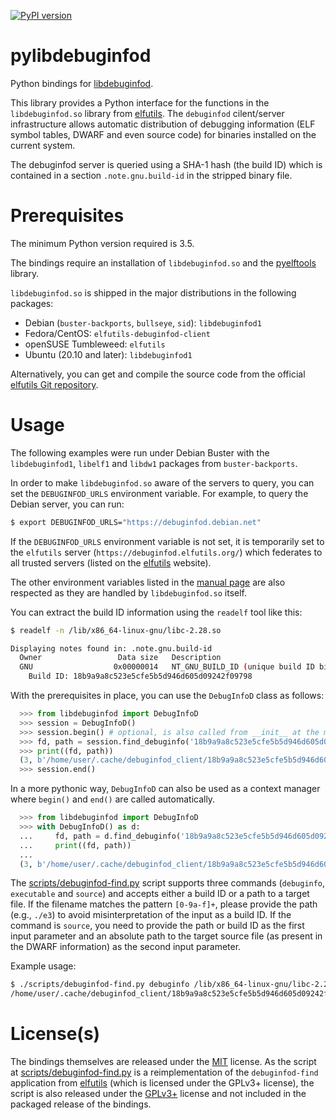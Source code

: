 <!--
SPDX-FileCopyrightText: 2021 Andreas Ziegler <andreas.ziegler@fau.de>

SPDX-License-Identifier: MIT
-->
[![PyPI version](https://badge.fury.io/py/pylibdebuginfod.svg)](https://badge.fury.io/py/pylibdebuginfod)

# pylibdebuginfod
Python bindings for [libdebuginfod](https://sourceware.org/elfutils/Debuginfod.html).

This library provides a Python interface for the functions in the `libdebuginfod.so` library from [elfutils](https://sourceware.org/elfutils/). The `debuginfod` cilent/server infrastructure allows automatic distribution of debugging information (ELF symbol tables, DWARF and even source code) for binaries installed on the current system.

The debuginfod server is queried using a SHA-1 hash (the build ID) which is contained in a section `.note.gnu.build-id` in the stripped binary file.

# Prerequisites
The minimum Python version required is 3.5.

The bindings require an installation of `libdebuginfod.so` and the [pyelftools](https://github.com/eliben/pyelftools) library.

`libdebuginfod.so` is shipped in the major distributions in the following packages:
 * Debian (`buster-backports`, `bullseye`, `sid`): `libdebuginfod1`
 * Fedora/CentOS: `elfutils-debuginfod-client`
 * openSUSE Tumbleweed: `elfutils`
 * Ubuntu (20.10 and later): `libdebuginfod1`

Alternatively, you can get and compile the source code from the official [elfutils Git repository](https://sourceware.org/git/?p=elfutils.git;a=summary).

# Usage
The following examples were run under Debian Buster with the `libdebuginfod1`, `libelf1` and `libdw1` packages from `buster-backports`.

In order to make `libdebuginfod.so` aware of the servers to query, you can set the `DEBUGINFOD_URLS` environment variable. For example, to query the Debian server, you can run:

```bash
$ export DEBUGINFOD_URLS="https://debuginfod.debian.net"
```

If the `DEBUGINFOD_URLS` environment variable is not set, it is temporarily set to the `elfutils` server (`https://debuginfod.elfutils.org/`) which federates to all trusted servers (listed on the [elfutils](https://sourceware.org/elfutils/Debuginfod.html) website).

The other environment variables listed in the [manual page](https://manpages.debian.org/experimental/libdebuginfod-dev/debuginfod_find_debuginfo.3.en.html#ENVIRONMENT_VARIABLES) are also respected as they are handled by `libdebuginfod.so` itself.

You can extract the build ID information using the `readelf` tool like this:

```bash
$ readelf -n /lib/x86_64-linux-gnu/libc-2.28.so

Displaying notes found in: .note.gnu.build-id
  Owner                 Data size	Description
  GNU                  0x00000014	NT_GNU_BUILD_ID (unique build ID bitstring)
    Build ID: 18b9a9a8c523e5cfe5b5d946d605d09242f09798
```

With the prerequisites in place, you can use the `DebugInfoD` class as follows:

```python
  >>> from libdebuginfod import DebugInfoD
  >>> session = DebugInfoD()
  >>> session.begin() # optional, is also called from __init__ at the moment.
  >>> fd, path = session.find_debuginfo('18b9a9a8c523e5cfe5b5d946d605d09242f09798')
  >>> print((fd, path))
  (3, b'/home/user/.cache/debuginfod_client/18b9a9a8c523e5cfe5b5d946d605d09242f09798/debuginfo')
  >>> session.end()
```

In a more pythonic way, `DebugInfoD` can also be used as a context manager where `begin()` and `end()` are called automatically.

```python
  >>> from libdebuginfod import DebugInfoD
  >>> with DebugInfoD() as d:
  ...     fd, path = d.find_debuginfo('18b9a9a8c523e5cfe5b5d946d605d09242f09798')
  ...     print((fd, path))
  ...
  (3, b'/home/user/.cache/debuginfod_client/18b9a9a8c523e5cfe5b5d946d605d09242f09798/debuginfo')
```

The [scripts/debuginfod-find.py](https://github.com/rupran/pylibdebuginfod/blob/main/scripts/debuginfod-find.py) script supports three commands (`debuginfo`, `executable` and `source`) and accepts either a build ID or a path to a target file. If the filename matches the pattern `[0-9a-f]+`, please provide the path (e.g., `./e3`) to avoid misinterpretation of the input as a build ID. If the command is `source`, you need to provide the path or build ID as the first input parameter and an absolute path to the target source file (as present in the DWARF information) as the second input parameter.

Example usage:

```bash
$ ./scripts/debuginfod-find.py debuginfo /lib/x86_64-linux-gnu/libc-2.28.so
/home/user/.cache/debuginfod_client/18b9a9a8c523e5cfe5b5d946d605d09242f09798/debuginfo
```

# License(s)
The bindings themselves are released under the [MIT](https://opensource.org/licenses/MIT) license. As the script at [scripts/debuginfod-find.py](https://github.com/rupran/pylibdebuginfod/blob/main/scripts/debuginfod-find.py) is a reimplementation of the `debuginfod-find` application from [elfutils](https://sourceware.org/elfutils/Debuginfod.html) (which is licensed under the GPLv3+ license), the script is also released under the [GPLv3+](https://www.gnu.org/licenses/gpl-3.0.en.html) license and not included in the packaged release of the bindings.
